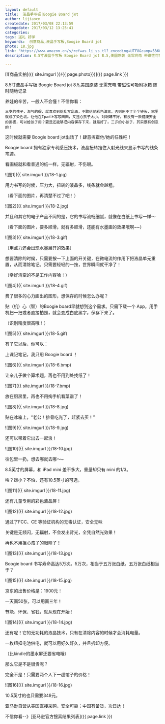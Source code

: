 ```yaml
---
layout: default
title:  液晶手写板|Boogie Board jot
author: lijiaocn
createdate: 2017/03/08 22:13:59
changedate: 2017/03/12 13:25:41
categories:
tags: 送礼 好学
keywords:  创意商品,液晶手写板,Boogie Board jot
photo: 18.jpg
link: 'https://www.amazon.cn/s/ref=as_li_ss_tl?_encoding=UTF8&camp=536&creative=3132&crid=28EMBB7THC9W&field-keywords=boogie%20board&linkCode=ur2&sprefix=boogie%2Caps%2C165&tag=znrio-23&url=search-alias%3Daps'
description: 8.5寸液晶手写板 Boogie Board jot 8.5,美国原装 无需充电 带磁性可吸附冰箱 随时随地记录

---
```


[![商品实拍]({{ site.imgurl }}/{{ page.photo}})]({{ page.link }})

8.5寸液晶手写板 Boogie Board jot 8.5,美国原装 无需充电 带磁性可吸附冰箱 随时随地记录

养娃的辛苦，一般人不会懂！不信你看：

	三岁的孩子，淘气的很，就喜欢到处乱写乱画，不敢给他彩色油笔，否则用不了半个钟头，家里就成了染色坊。让他在Ipad上写写画画，又担心孩子太小，对眼睛不好。有没有一款健康安全的画板，可以给孩子用？要是还能够把内容保存下来，就最好了。三岁的小孩子，其实很有创意的！

这时候就需要 Boogie board jot出场了！肆意挥霍他/她的任性吧！

Boogie board 拥有独家专利感压技术，液晶扭转挡住入射光线来显示书写的线条笔迹。

看画板就和看普通的纸一样，无辐射，不伤眼。

![图1]({{ site.imgurl }}/18-1.jpg)

用力书写的时候，压力大，扭转的液晶多，线条就会越粗。

（看下面的图片，再清楚不过了吧！）

![图2]({{ site.imgurl }}/18-2.jpg)

并且和其它的电子产品不同的是，它的书写流畅细腻，就像在白纸上书写一样～

（看下面的图片，要多顺滑，就有多顺滑，还能有水墨画的效果哦啊~~）

![图3]({{ site.imgurl }}/18-3.gif)

（用点力还会出现水墨展开的效果）

想要清除的时候，只需要按一下上面的开关键，在微电流的作用下把液晶单元重置，从而清除笔记。只需要轻轻的一按，世界瞬间就干净了！

（幸好清空的不是工作内容哈！）

![图4]({{ site.imgurl }}/18-4.gif)

费了很多的心力画出的图形，想保存的时候怎么办呢？

贴（机）心（智）的Boogie board早就想到这个需求。只需下载一个 App，用手机扫一扫或者直接拍照，就会变成白底黑字，保存下来了。

（识别精度很高哦！）

![图5]({{ site.imgurl }}/18-5.gif)

有了它以后，你可以：

上课记笔记，我只用 Boogie board ！

![图6]({{ site.imgurl }}/18-6.bmp)

让亲儿子做个算术题，再也不用到处找纸了！

![图7]({{ site.imgurl }}/18-7.bmp)

放在厨房里，再也不用掏手机看菜谱了！

![图8]({{ site.imgurl }}/18-8.jpg)

贴在冰箱上，“老公！排骨吃光了，赶紧去买！”

![图9]({{ site.imgurl }}/18-9.jpg)

还可以带着它出去一起浪！

![图10]({{ site.imgurl }}/18-10.jpg)

往包里一扔，想去哪就去哪～~

8.5英寸的屏幕，和 iPad mini 差不多大，重量却只有 mini 的1/3。

啥？嫌小？不怕，还有10.5英寸的可选。

![图11]({{ site.imgurl }}/18-11.jpg)

还有儿童专用的彩色液晶屏！

![图12]({{ site.imgurl }}/18-12.jpg)

通过了FCC、CE 等验证机构的无毒认证，安全无味

关键是无频闪，无辐射，不会发出背光，全凭自然光效果！

再也不用担心孩子的眼睛了！

![图13]({{ site.imgurl }}/18-13.jpg)

Boogie board 书写寿命高达5万次。5万次，相当于五万张白纸。五万张白纸相当于？

![图15]({{ site.imgurl }}/18-15.jpg)

京东的出售价格是：1900元！

一天画50张，可以用画三年！

节能、环保、省钱，就从现在开始！

![图14]({{ site.imgurl }}/18-14.jpg)

还有呢！它的无功耗的液晶技术，只有在清除内容的时候才会消耗电量。

一枚纽扣电池供电，就可以用好久好久，并且拆卸方便。

（比kindle的墨水屏还要省电哦）

那么它是不是很贵呢？ 

完全不是！只需要两个人下一趟馆子的价格！ 

![图16]({{ site.imgurl }}/18-16.jpg)

10.5英寸的也只需要349元。

亚马逊自营从美国直接采购，安全可靠；中国有备货，次日达！

不信你看--》[亚马逊官方搜索结果列表]({{ page.link }})


















